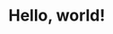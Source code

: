 <!-- index.html -->
<html>
  <head>
    <title>My Cool Game</title>
  </head>
  <body>
    <h1>Hello, world!</h1>
  </body>
</html>
